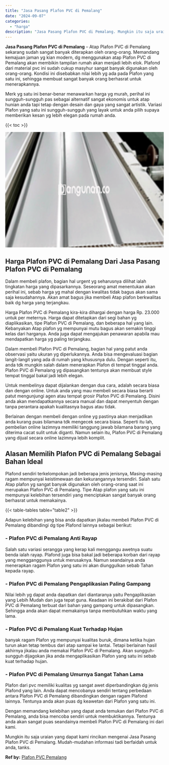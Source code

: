 ```yaml
---
title: "Jasa Pasang Plafon PVC di Pemalang"
date: "2024-09-07"
categories: 
  - "harga"
description: "Jasa Pasang Plafon PVC di Pemalang. Mungkin itu saja uraian yang dapat kami rincikan mengenai Jasa Pasang Plafon PVC di Pemalang. Mudah-mudahan informasi tad..."
---
```


**Jasa Pasang Plafon PVC di Pemalang** – Atap Plafon PVC di Pemalang sekarang sudah sangat banyak diterapkan oleh orang-orang. Memandang kemajuan jaman yg kian modern, dg menggunakan atap Plafon PVC di Pemalang akan membikin tampilan rumah akan menjadi lebih elok. Plafond dari material pvc ini sudah cukup masyhur sangat banyak digunakan oleh orang-orang. Kondisi ini disebabkan nilai lebih yg ada pada Plafon yang satu ini, sehingga membuat sangat banyak orang berhasrat untuk menerapkannya.

Merk yg satu ini benar-benar menawarkan harga yg murah, perihal ini sungguh-sungguh pas sebagai alternatif sangat ekonomis untuk atap hunian anda tapi tetap dengan desain dan gaya yang sangat artistik. Variasi Plafon yang satu ini sungguh-sungguh yang layak untuk anda pilih supaya memberikan kesan yg lebih elegan pada rumah anda.

{{< toc >}}

![Jasa Pasang Plafon PVC di Pemalang](/images/flafond-pvc-murah11.png)

## Harga Plafon PVC di Pemalang Dari Jasa Pasang Plafon PVC di Pemalang

Dalam membeli plafon, bagian hal urgent yg seharusnya dilihat ialah tingkatan harga yang dipasarkannya. Seseorang amat menentukan akan perihal ini, sebab harga yg mahal dengan kwalitas tidak bagus akan sama saja kesudahannya. Akan amat bagus jika membeli Atap plafon berkwalitas baik dg harga yang terjangkau.

Harga Plafon PVC di Pemalang kira-kira dihargai dengan harga Rp. 23.000 untuk per meternya. Harga dapat ditetapkan dari segi bahan yg diaplikasikan, tipe Plafon PVC di Pemalang, dan beberapa hal yang lain. Kebanyakan Atap plafon yg mempunyai mutu bagus akan semakin tinggi kelas dari harganya. Anda juga dapat mengajukan penawaran apabila mau mendapatkan harga yg paling terjangkau.

Dalam membeli Plafon PVC di Pemalang, bagian hal yang patut anda observasi yaitu ukuran yg diperlukannya. Anda bisa mengevaluasi bagian langit-langit yang ada di rumah yang khususnya dulu. Dengan seperti itu, anda tdk mungkin salah dalam menerapkan Plafon di tempat tinggal anda. Plafon PVC di Pemalang yg dipasangkan tentunya akan membuat style tempat tinggal bakal jadi lebih elegan.

Untuk membelinya dapat dijalankan dengan dua cara, adalah secara biasa dan dengan online. Untuk anda yang mau membeli secara biasa berarti patut mengunjungi agen atau tempat grosir Plafon PVC di Pemalang. Disini anda akan mendapatkannya secara manual dan dapat menyentuh dengan tanpa perantara apakah kualitasnya bagus atau tidak.

Berlainan dengan membeli dengan online yg pastinya akan menjadikan anda kurang puas bilamana tdk mengecek secara biasa. Seperti itu lah, pembelian online lazimnya memiliki tanggung jawab bilamana barang yang diterima cacat sulit untuk diganti. Namun selain itu, Plafon PVC di Pemalang yang dijual secara online lazimnya lebih komplit.

## Alasan Memilih Plafon PVC di Pemalang Sebagai Bahan Ideal

Plafond sendiri terkelompokan jadi beberapa jenis jenisnya, Masing-masing ragam mempunyai keistimewaan dan kekurangannya tersendiri. Salah satu Atap plafon yg sangat banyak digunakan oleh orang-orang saat ini merupakan Plafon PVC di Pemalang. Tipe Atap plafon yang satu ini mempunyai kelebihan tersendiri yang menciptakan sangat banyak orang berhasrat untuk memakainya.

{{< table-tables table="table2" >}}

Adapun kelebihan yang bisa anda dapatkan jikalau membeli Plafon PVC di Pemalang dibandingi dg tipe Plafond lainnya sebagai berikut:

### \- Plafon PVC di Pemalang Anti Rayap

Salah satu variasi serangga yang kerap kali menggangu awetnya suatu benda ialah rayap. Plafond juga bisa bakal jadi beberapa korban dari rayap yang mengganggunya untuk merusaknya. Namun seandainya anda menerapkan ragam Plafon yang satu ini akan diunggulkan sebab Tahan kepada rayap.

### \- Plafon PVC di Pemalang Pengaplikasian Paling Gampang

Nilai lebih yg dapat anda dapatkan dari diantaranya yaitu Pengaplikasian yang Lebih Mudah dan juga tepat guna. Keadaan ini berakibat dari Plafon PVC di Pemalang terbuat dari bahan yang gampang untuk dipasangkan. Sehingga anda akan dapat memakainya tanpa membutuhkan waktu yang lama.

### \- Plafon PVC di Pemalang Kuat Terhadap Hujan

banyak ragam Plafon yg mempunyai kualitas buruk, dimana ketika hujan turun akan tetap tembus dari atap sampai ke lantai. Tetapi berlainan hasil akhirnya jikalau anda memakai Plafon PVC di Pemalang. Akan sungguh-sungguh dijagokan jika anda mengaplikasikan Plafon yang satu ini sebab kuat terhadap hujan.

### \- Plafon PVC di Pemalang Umurnya Sangat Tahan Lama

Plafon dari pvc memiliki kualitas yg sangat awet diperbandingkan dg jenis Plafond yang lain. Anda dapat mencobanya sendiri tentang perbedaan antara Plafon PVC di Pemalang dibandingkan dengan ragam Plafond lainnya. Tentunya anda akan puas dg keawetan dari Plafon yang satu ini.

Dengan memandang kelebihan yang dapat anda temukan dari Plafon PVC di Pemalang, anda bisa mencoba sendiri untuk membuktikannya. Tentunya anda akan sangat puas seandainya membeli Plafon PVC di Pemalang ini dari kami.

Mungkin itu saja uraian yang dapat kami rincikan mengenai Jasa Pasang Plafon PVC di Pemalang. Mudah-mudahan informasi tadi berfaidah untuk anda, tanks.

**Ref by:** [Plafon PVC Pemalang](https://id.wikipedia.org/wiki/Plafon)
